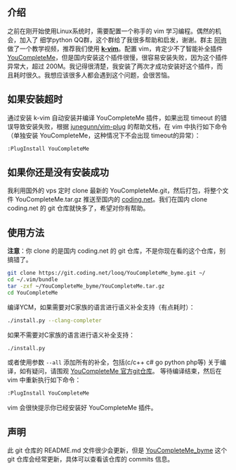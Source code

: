 ## 介绍
之前在刚开始使用Linux系统时，需要配置一个称手的 vim 学习编程。偶然的机会，加入了 细学python QQ群，这个群给了我很多帮助和启发，谢谢。群主 [阿驹](https://github.com/denglj) 做了一个教学视频，推荐我们使用 **[k-vim](https://github.com/wklken/k-vim)**。配置 vim，肯定少不了智能补全插件 [YouCompleteMe](https://github.com/Valloric/YouCompleteMe)，但是国内安装这个插件很慢，很容易安装失败，因为这个插件异常大，超过 200M。我记得很清楚，我安装了两次才成功安装好这个插件，而且耗时很久。我想应该很多人都会遇到这个问题，会很苦恼。

## 如果安装超时
通过安装 k-vim 自动安装并编译 YouCompleteMe 插件，如果出现 timeout 的错误导致安装失败，根据 [junegunn/vim-plug](https://github.com/junegunn/vim-plug/wiki/faq#youcompleteme-timeout)  的帮助文档，在 vim 中执行如下命令（单独安装 YouCompleteMe，这种情况下不会出现 timeout的异常）：
```bash
:PlugInstall YouCompleteMe
```

## 如果你还是没有安装成功
我利用国外的 vps 定时 clone 最新的 YouCompleteMe.git，然后打包，将整个文件 YouCompleteMe.tar.gz 推送至国内的 [coding.net](https://coding.net/)。我们在国内 clone coding.net 的 git 仓库就快多了，希望对你有帮助。

## **使用方法**
**注意**：你 clone 的是国内 coding.net 的 git 仓库，不是你现在看的这个仓库，别搞错了。
```bash
git clone https://git.coding.net/looq/YouCompleteMe_byme.git ~/
cd ~/.vim/bundle
tar -zxf ~/YouCompleteMe_byme/YouCompleteMe.tar.gz
cd YouCompleteMe
```
编译YCM，如果需要对C家族的语言进行语义补全支持（有点耗时）：
```bash
./install.py --clang-completer
```
如果不需要对C家族的语言进行语义补全支持：
```bash
./install.py
```
或者使用参数 `--all` 添加所有的补全，包括(c/c++ c# go python php等)
关于编译，如有疑问，请围观 [YouCompleteMe 官方git仓库](https://github.com/Valloric/YouCompleteMe)。
等待编译结束，然后在 vim 中重新执行如下命令：
```bash
:PlugInstall YouCompleteMe
```
vim 会很快提示你已经安装好 YouCompleteMe 插件。

## 声明
此 git 仓库的 README.md 文件很少会更新，但是 [YouCompleteMe_byme](https://git.coding.net/looq/YouCompleteMe_byme.git) 这个 git 仓库会经常更新，具体可以查看该仓库的 commits 信息。
